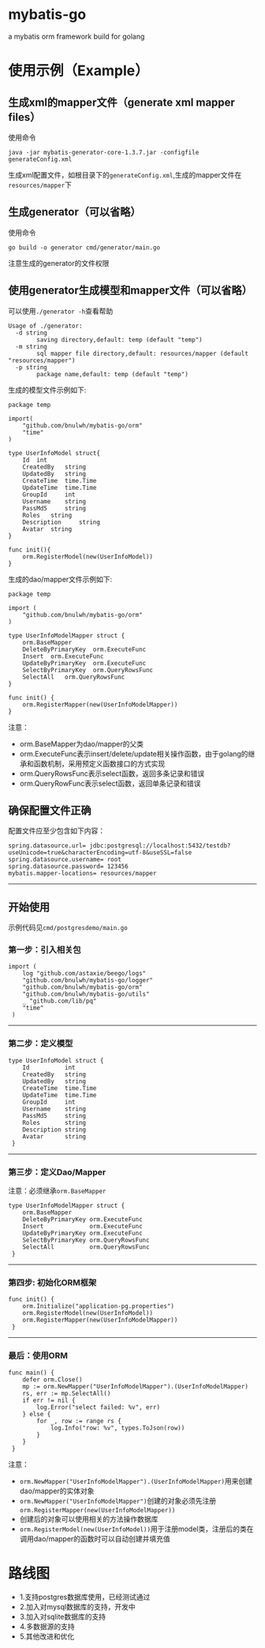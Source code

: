 # mybatis-go
a mybatis orm framework build for golang
# 使用示例（Example）
## 生成xml的mapper文件（generate xml mapper files）
使用命令 
```
java -jar mybatis-generator-core-1.3.7.jar -configfile generateConfig.xml
```
生成xml配置文件，如根目录下的`generateConfig.xml`,生成的mapper文件在`resources/mapper`下

## 生成generator（可以省略）
使用命令
```
go build -o generator cmd/generator/main.go
```
注意生成的generator的文件权限

## 使用generator生成模型和mapper文件（可以省略）
可以使用`./generator -h`查看帮助
```
Usage of ./generator:
  -d string
    	saving directory,default: temp (default "temp")
  -m string
    	sql mapper file directory,default: resources/mapper (default "resources/mapper")
  -p string
    	package name,default: temp (default "temp")
```
生成的模型文件示例如下:
```
package temp

import(
	"github.com/bnulwh/mybatis-go/orm"
	"time"
)

type UserInfoModel struct{
	Id 	int
	CreatedBy 	string
	UpdatedBy 	string
	CreateTime 	time.Time
	UpdateTime 	time.Time
	GroupId 	int
	Username 	string
	PassMd5 	string
	Roles 	string
	Description 	string
	Avatar 	string
}

func init(){
	orm.RegisterModel(new(UserInfoModel))
}
```
生成的dao/mapper文件示例如下:
```
package temp

import (
	"github.com/bnulwh/mybatis-go/orm"
) 

type UserInfoModelMapper struct {
	orm.BaseMapper
	DeleteByPrimaryKey 	orm.ExecuteFunc
	Insert 	orm.ExecuteFunc
	UpdateByPrimaryKey 	orm.ExecuteFunc
	SelectByPrimaryKey 	orm.QueryRowsFunc
	SelectAll 	orm.QueryRowsFunc
}

func init() {
	orm.RegisterMapper(new(UserInfoModelMapper))
}

```
注意：
* orm.BaseMapper为dao/mapper的父类
* orm.ExecuteFunc表示insert/delete/update相关操作函数，由于golang的继承和函数机制，采用预定义函数接口的方式实现
* orm.QueryRowsFunc表示select函数，返回多条记录和错误
* orm.QueryRowFunc表示select函数，返回单条记录和错误

## 确保配置文件正确

配置文件应至少包含如下内容：
```
spring.datasource.url= jdbc:postgresql://localhost:5432/testdb?useUnicode=true&characterEncoding=utf-8&useSSL=false
spring.datasource.username= root
spring.datasource.password= 123456
mybatis.mapper-locations= resources/mapper
```
----
## 开始使用
示例代码见`cmd/postgresdemo/main.go`

### 第一步：引入相关包

```
import (
 	log "github.com/astaxie/beego/logs"
 	"github.com/bnulwh/mybatis-go/logger"
 	"github.com/bnulwh/mybatis-go/orm"
 	"github.com/bnulwh/mybatis-go/utils"
 	_ "github.com/lib/pq"
 	"time"
 )
```
----
### 第二步：定义模型

```
type UserInfoModel struct {
 	Id          int
 	CreatedBy   string
 	UpdatedBy   string
 	CreateTime  time.Time
 	UpdateTime  time.Time
 	GroupId     int
 	Username    string
 	PassMd5     string
 	Roles       string
 	Description string
 	Avatar      string
 }
```
----
### 第三步：定义Dao/Mapper

注意：必须继承`orm.BaseMapper`

```
type UserInfoModelMapper struct {
 	orm.BaseMapper
 	DeleteByPrimaryKey orm.ExecuteFunc
 	Insert             orm.ExecuteFunc
 	UpdateByPrimaryKey orm.ExecuteFunc
 	SelectByPrimaryKey orm.QueryRowsFunc
 	SelectAll          orm.QueryRowsFunc
 }
```
----
### 第四步: 初始化ORM框架

```
func init() {
 	orm.Initialize("application-pg.properties")
 	orm.RegisterModel(new(UserInfoModel))
 	orm.RegisterMapper(new(UserInfoModelMapper))
 }
```
----
### 最后：使用ORM

```
func main() {
 	defer orm.Close()
 	mp := orm.NewMapper("UserInfoModelMapper").(UserInfoModelMapper)
 	rs, err := mp.SelectAll()
 	if err != nil {
 		log.Error("select failed: %v", err)
 	} else {
 		for _, row := range rs {
 			log.Info("row: %v", types.ToJson(row))
 		}
 	}
 }
```
注意：
* `orm.NewMapper("UserInfoModelMapper").(UserInfoModelMapper)`用来创建dao/mapper的实体对象
* `orm.NewMapper("UserInfoModelMapper")`创建的对象必须先注册`orm.RegisterMapper(new(UserInfoModelMapper))`
* 创建后的对象可以使用相关的方法操作数据库
* `orm.RegisterModel(new(UserInfoModel))`用于注册model类，注册后的类在调用dao/mapper的函数时可以自动创建并填充值

# 路线图
* 1.支持postgres数据库使用，已经测试通过
* 2.加入对mysql数据库的支持，开发中
* 3.加入对sqlite数据库的支持
* 4.多数据源的支持
* 5.其他改进和优化